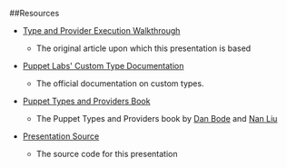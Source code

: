 ##Resources

* [Type and Provider Execution Walkthrough](http://www.onyxpoint.com/type-and-provider-execution-walkthrough)
  * The original article upon which this presentation is based

* [Puppet Labs' Custom Type Documentation](http://docs.puppetlabs.com/guides/custom_types.html)
  * The official documentation on custom types.

* [Puppet Types and Providers Book](http://shop.oreilly.com/product/0636920026860.do)
  * The Puppet Types and Providers book by [Dan Bode](https://github.com/bodepd) and [Nan Liu](https://github.com/nanliu)

* [Presentation Source](https://github.com/onyxpoint/presentations/tree/PuppetCamp-DC-2014-06-05)
  * The source code for this presentation
